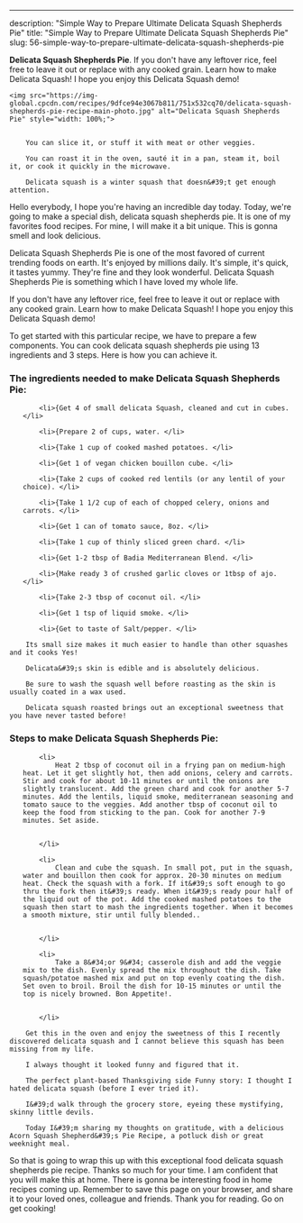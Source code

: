 ---
description: "Simple Way to Prepare Ultimate Delicata Squash Shepherds Pie"
title: "Simple Way to Prepare Ultimate Delicata Squash Shepherds Pie"
slug: 56-simple-way-to-prepare-ultimate-delicata-squash-shepherds-pie

<p>
	<strong>Delicata Squash Shepherds Pie</strong>. 
	If you don&#39;t have any leftover rice, feel free to leave it out or replace with any cooked grain. Learn how to make Delicata Squash! I hope you enjoy this Delicata Squash demo!
</p>
<p>
	
	<img src="https://img-global.cpcdn.com/recipes/9dfce94e3067b811/751x532cq70/delicata-squash-shepherds-pie-recipe-main-photo.jpg" alt="Delicata Squash Shepherds Pie" style="width: 100%;">
	
	
		You can slice it, or stuff it with meat or other veggies.
	
		You can roast it in the oven, sauté it in a pan, steam it, boil it, or cook it quickly in the microwave.
	
		Delicata squash is a winter squash that doesn&#39;t get enough attention.
	
</p>
<p>
	Hello everybody, I hope you're having an incredible day today. Today, we're going to make a special dish, delicata squash shepherds pie. It is one of my favorites food recipes. For mine, I will make it a bit unique. This is gonna smell and look delicious.
</p>
	
<p>
	Delicata Squash Shepherds Pie is one of the most favored of current trending foods on earth. It's enjoyed by millions daily. It's simple, it's quick, it tastes yummy. They're fine and they look wonderful. Delicata Squash Shepherds Pie is something which I have loved my whole life.
</p>
<p>
	If you don&#39;t have any leftover rice, feel free to leave it out or replace with any cooked grain. Learn how to make Delicata Squash! I hope you enjoy this Delicata Squash demo!
</p>

<p>
To get started with this particular recipe, we have to prepare a few components. You can cook delicata squash shepherds pie using 13 ingredients and 3 steps. Here is how you can achieve it.
</p>

<h3>The ingredients needed to make Delicata Squash Shepherds Pie:</h3>

<ol>
	
		<li>{Get 4 of small delicata Squash, cleaned and cut in cubes. </li>
	
		<li>{Prepare 2 of cups, water. </li>
	
		<li>{Take 1 cup of cooked mashed potatoes. </li>
	
		<li>{Get 1 of vegan chicken bouillon cube. </li>
	
		<li>{Take 2 cups of cooked red lentils (or any lentil of your choice). </li>
	
		<li>{Take 1 1/2 cup of each of chopped celery, onions and carrots. </li>
	
		<li>{Get 1 can of tomato sauce, 8oz. </li>
	
		<li>{Take 1 cup of thinly sliced green chard. </li>
	
		<li>{Get 1-2 tbsp of Badia Mediterranean Blend. </li>
	
		<li>{Make ready 3 of crushed garlic cloves or 1tbsp of ajo. </li>
	
		<li>{Take 2-3 tbsp of coconut oil. </li>
	
		<li>{Get 1 tsp of liquid smoke. </li>
	
		<li>{Get to taste of Salt/pepper. </li>
	
</ol>
<p>
	
		Its small size makes it much easier to handle than other squashes and it cooks Yes!
	
		Delicata&#39;s skin is edible and is absolutely delicious.
	
		Be sure to wash the squash well before roasting as the skin is usually coated in a wax used.
	
		Delicata squash roasted brings out an exceptional sweetness that you have never tasted before!
	
</p>

<h3>Steps to make Delicata Squash Shepherds Pie:</h3>

<ol>
	
		<li>
			Heat 2 tbsp of coconut oil in a frying pan on medium-high heat. Let it get slightly hot, then add onions, celery and carrots. Stir and cook for about 10-11 minutes or until the onions are slightly translucent. Add the green chard and cook for another 5-7 minutes. Add the lentils, liquid smoke, mediterranean seasoning and tomato sauce to the veggies. Add another tbsp of coconut oil to keep the food from sticking to the pan. Cook for another 7-9 minutes. Set aside.
			
			
		</li>
	
		<li>
			Clean and cube the squash. In small pot, put in the squash, water and bouillon then cook for approx. 20-30 minutes on medium heat. Check the squash with a fork. If it&#39;s soft enough to go thru the fork then it&#39;s ready. When it&#39;s ready pour half of the liquid out of the pot. Add the cooked mashed potatoes to the squash then start to mash the ingredients together. When it becomes a smooth mixture, stir until fully blended..
			
			
		</li>
	
		<li>
			Take a 8&#34;or 9&#34; casserole dish and add the veggie mix to the dish. Evenly spread the mix throughout the dish. Take squash/potatoe mashed mix and put on top evenly coating the dish. Set oven to broil. Broil the dish for 10-15 minutes or until the top is nicely browned. Bon Appetite!.
			
			
		</li>
	
</ol>

<p>
	
		Get this in the oven and enjoy the sweetness of this I recently discovered delicata squash and I cannot believe this squash has been missing from my life.
	
		I always thought it looked funny and figured that it.
	
		The perfect plant-based Thanksgiving side Funny story: I thought I hated delicata squash (before I ever tried it).
	
		I&#39;d walk through the grocery store, eyeing these mystifying, skinny little devils.
	
		Today I&#39;m sharing my thoughts on gratitude, with a delicious Acorn Squash Shepherd&#39;s Pie Recipe, a potluck dish or great weeknight meal.
	
</p>

<p>
	So that is going to wrap this up with this exceptional food delicata squash shepherds pie recipe. Thanks so much for your time. I am confident that you will make this at home. There is gonna be interesting food in home recipes coming up. Remember to save this page on your browser, and share it to your loved ones, colleague and friends. Thank you for reading. Go on get cooking!
</p>
